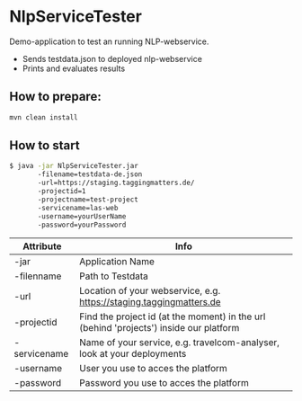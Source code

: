 # NlpServiceTester

Demo-application to test an running NLP-webservice. 
- Sends testdata.json to deployed nlp-webservice
- Prints and evaluates results 

## How to prepare:

```bash
mvn clean install
```

## How to start 
```bash
$ java -jar NlpServiceTester.jar         
       -filename=testdata-de.json 
       -url=https://staging.taggingmatters.de/     
       -projectid=1
       -projectname=test-project
       -servicename=las-web
       -username=yourUserName
       -password=yourPassword 
```


| Attribute | Info |
|-----------|------|
| -jar      | Application Name      |
| -filenname | Path to Testdata      |
| -url | Location of your webservice, e.g. https://staging.taggingmatters.de      |
| -projectid | Find the project id (at the moment) in the url (behind 'projects') inside our platform      |
| -servicename | Name of your service, e.g. travelcom-analyser, look at your deployments      |
| -username | User you use to acces the platform     |
| -password | Password you use to acces the platform  |



